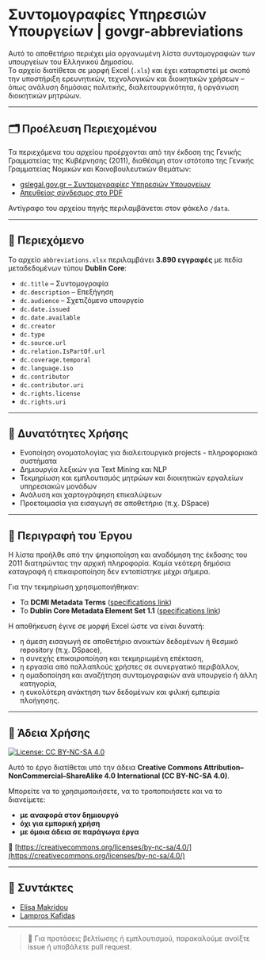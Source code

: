 # Συντομογραφίες Υπηρεσιών Υπουργείων | govgr-abbreviations

Αυτό το αποθετήριο περιέχει μία οργανωμένη λίστα συντομογραφιών των υπουργείων του Ελληνικού Δημοσίου.  
Το αρχείο διατίθεται σε μορφή Excel (`.xls`) και έχει καταρτιστεί με σκοπό την υποστήριξη ερευνητικών, τεχνολογικών και διοικητικών χρήσεων –όπως ανάλυση δημόσιας πολιτικής, διαλειτουργικότητα, ή οργάνωση διοικητικών μητρώων.

---

## 🗂️ Προέλευση Περιεχομένου

Τα περιεχόμενα του αρχείου προέρχονται από την έκδοση της Γενικής Γραμματείας της Κυβέρνησης (2011), διαθέσιμη στον ιστότοπο της Γενικής Γραμματείας Νομικών και Κοινοβουλευτικών Θεμάτων:

- [gslegal.gov.gr – Συντομογραφίες Υπηρεσιών Υπουργείων](https://gslegal.gov.gr/syntomografies-ypiresion-ypourgeion/)
- [Απευθείας σύνδεσμος στο PDF](https://gslegal.gov.gr/wp-content/uploads/2010/02/SYNTOMOGRAFIES-YPOURGEIWN.pdf)

Αντίγραφο του αρχείου πηγής περιλαμβάνεται στον φάκελο `/data`.

---

## 📁 Περιεχόμενο

Το αρχείο `abbreviations.xlsx` περιλαμβάνει **3.890 εγγραφές** με πεδία μεταδεδομένων τύπου **Dublin Core**:

- `dc.title` – Συντομογραφία
- `dc.description` – Επεξήγηση
- `dc.audience` – Σχετιζόμενο υπουργείο
- `dc.date.issued`
- `dc.date.available`
- `dc.creator`
- `dc.type`
- `dc.source.url`
- `dc.relation.IsPartOf.url`
- `dc.coverage.temporal`
- `dc.language.iso`
- `dc.contributor`
- `dc.contributor.uri`
- `dc.rights.license`
- `dc.rights.uri`

---

## 🎯 Δυνατότητες Χρήσης

- Ενοποίηση ονοματολογίας για διαλειτουργικά projects - πληροφοριακά συστήματα
- Δημιουργία λεξικών για Text Mining και NLP
- Τεκμηρίωση και εμπλουτισμός μητρώων και διοικητικών εργαλείων υπηρεσιακών μονάδων
- Ανάλυση και χαρτογράφηση επικαλύψεων 
- Προετοιμασία για εισαγωγή σε αποθετήριο (π.χ. DSpace)

---

## 🧾 Περιγραφή του Έργου

Η λίστα προήλθε από την ψηφιοποίηση και αναδόμηση της έκδοσης του 2011 διατηρώντας την αρχική πληροφορία. Καμία νεότερη δημόσια καταγραφή ή επικαιροποίηση δεν εντοπίστηκε μέχρι σήμερα.

Για την τεκμηρίωση χρησιμοποιήθηκαν:
- Τα **DCMI Metadata Terms** ([specifications link](https://www.dublincore.org/specifications/dublin-core/dcmi-terms/2020-01-20/))
- Το **Dublin Core Metadata Element Set 1.1** ([specifications link](https://www.dublincore.org/specifications/dublin-core/dces/2012-06-14/))

Η αποθήκευση έγινε σε μορφή Excel ώστε να είναι δυνατή:
- η άμεση εισαγωγή σε αποθετήριο ανοικτών δεδομένων ή θεσμικό repository (π.χ. DSpace),
- η συνεχής επικαιροποίηση και τεκμηριωμένη επέκταση,
- η εργασία από πολλαπλούς χρήστες σε συνεργατικό περιβάλλον,
- η ομαδοποίηση και αναζήτηση συντομογραφιών ανά υπουργείο ή άλλη κατηγορία,
- η ευκολότερη ανάκτηση των δεδομένων και φιλική εμπειρία πλοήγησης.

---

## 📄 Άδεια Χρήσης

[![License: CC BY-NC-SA 4.0](https://img.shields.io/badge/License-CC--BY--NC--SA%204.0-lightgrey.svg)](https://creativecommons.org/licenses/by-nc-sa/4.0/)

Αυτό το έργο διατίθεται υπό την άδεια **Creative Commons Attribution–NonCommercial–ShareAlike 4.0 International (CC BY-NC-SA 4.0)**.  

Μπορείτε να το χρησιμοποιήσετε, να το τροποποιήσετε και να το διανείμετε:
- **με αναφορά στον δημιουργό**
- **όχι για εμπορική χρήση**
- **με όμοια άδεια σε παράγωγα έργα**

🔗 [https://creativecommons.org/licenses/by-nc-sa/4.0/](https://creativecommons.org/licenses/by-nc-sa/4.0/)

---

## 👤 Συντάκτες

- [Elisa Makridou](https://www.linkedin.com/in/elisa-makridou/)
- [Lampros Kafidas](https://www.linkedin.com/in/kafidas/)

---

> 💬 Για προτάσεις βελτίωσης ή εμπλουτισμού, παρακαλούμε ανοίξτε issue ή υποβάλετε pull request.

